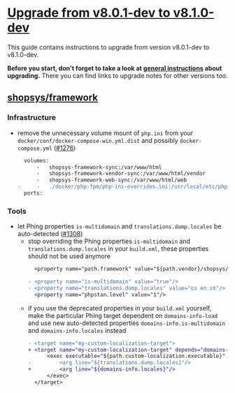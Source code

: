 # [Upgrade from v8.0.1-dev to v8.1.0-dev](https://github.com/shopsys/shopsys/compare/8.0...HEAD)

This guide contains instructions to upgrade from version v8.0.1-dev to v8.1.0-dev.

**Before you start, don't forget to take a look at [general instructions](/UPGRADE.md) about upgrading.**
There you can find links to upgrade notes for other versions too.

## [shopsys/framework]

### Infrastructure
- remove the unnecessary volume mount of `php.ini` from your `docker/conf/docker-compose-win.yml.dist` and possibly `docker-compose.yml` ([#1276](https://github.com/shopsys/shopsys/pull/1276))
    ```diff
      volumes:
          -   shopsys-framework-sync:/var/www/html
          -   shopsys-framework-vendor-sync:/var/www/html/vendor
          -   shopsys-framework-web-sync:/var/www/html/web
    -     -   ./docker/php-fpm/php-ini-overrides.ini:/usr/local/etc/php/php.ini
      ports:
    ```
 
### Tools
- let Phing properties `is-multidomain` and `translations.dump.locales` be auto-detected ([#1308](https://github.com/shopsys/shopsys/pull/1308))
    - stop overriding the Phing properties `is-multidomain` and `translations.dump.locales` in your `build.xml`, these properties should not be used anymore
        ```diff
          <property name="path.framework" value="${path.vendor}/shopsys/framework"/>

        - <property name="is-multidomain" value="true"/>
        - <property name="translations.dump.locales" value="cs en xx"/>
          <property name="phpstan.level" value="1"/>
        ```
    - if you use the deprecated properties in your `build.xml` yourself, make the particular Phing target dependent on `domains-info-load` and use new auto-detected properties `domains-info.is-multidomain` and `domains-info.locales` instead
        ```diff
        - <target name="my-custom-localization-target">
        + <target name="my-custom-localization-target" depends="domains-info-load">
              <exec executable="${path.custom-localization.executable}" passthru="true" checkreturn="true">
        -         <arg line="${translations.dump.locales}"/>
        +         <arg line="${domains-info.locales}"/>
              </exec>
          </target>
        ```

[shopsys/framework]: https://github.com/shopsys/framework
